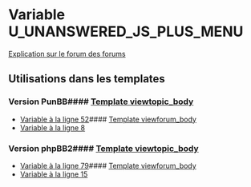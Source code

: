 # Variable U_UNANSWERED_JS_PLUS_MENU
[Explication sur le forum des forums](http://forum.forumactif.com/t294113-listing-des-variables#U_UNANSWERED_JS_PLUS_MENU)
## Utilisations dans les templates
### Version PunBB#### [Template viewtopic_body](punbb/viewtopic_body.md)
* [Variable à la ligne 52](../punbb/viewtopic_body.tpl#L52)#### [Template viewforum_body](punbb/viewforum_body.md)
* [Variable à la ligne 8](../punbb/viewforum_body.tpl#L8)
### Version phpBB2#### [Template viewtopic_body](subsilver/viewtopic_body.md)
* [Variable à la ligne 79](../subsilver/viewtopic_body.tpl#L79)#### [Template viewforum_body](subsilver/viewforum_body.md)
* [Variable à la ligne 15](../subsilver/viewforum_body.tpl#L15)